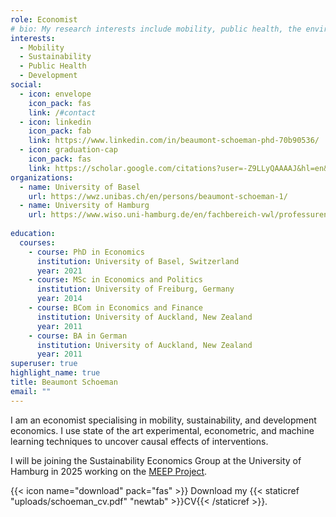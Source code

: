 ```yaml
---
role: Economist
# bio: My research interests include mobility, public health, the environment, and development.
interests:
  - Mobility
  - Sustainability
  - Public Health
  - Development
social:
  - icon: envelope
    icon_pack: fas
    link: /#contact
  - icon: linkedin
    icon_pack: fab
    link: https://www.linkedin.com/in/beaumont-schoeman-phd-70b90536/
  - icon: graduation-cap
    icon_pack: fas
    link: https://scholar.google.com/citations?user=-Z9LLyQAAAAJ&hl=en&oi=ao
organizations:
  - name: University of Basel
    url: https://wwz.unibas.ch/en/persons/beaumont-schoeman-1/
  - name: University of Hamburg
    url: https://www.wiso.uni-hamburg.de/en/fachbereich-vwl/professuren/drupp.html
  
education:
  courses:
    - course: PhD in Economics
      institution: University of Basel, Switzerland
      year: 2021
    - course: MSc in Economics and Politics
      institution: University of Freiburg, Germany
      year: 2014
    - course: BCom in Economics and Finance
      institution: University of Auckland, New Zealand
      year: 2011
    - course: BA in German
      institution: University of Auckland, New Zealand
      year: 2011
superuser: true
highlight_name: true
title: Beaumont Schoeman
email: ""
---
```

I am an economist specialising in mobility, sustainability, and development economics. I use state of the art experimental, econometric, and machine learning techniques to uncover causal effects of interventions.

I will be joining the Sustainability Economics Group at the University of Hamburg in 2025 working on the [MEEP Project](https://www.wiso.uni-hamburg.de/en/fachbereich-vwl/professuren/drupp/forschung/meep.html). 

{{< icon name="download" pack="fas" >}} Download my {{< staticref "uploads/schoeman_cv.pdf" "newtab" >}}CV{{< /staticref >}}.
